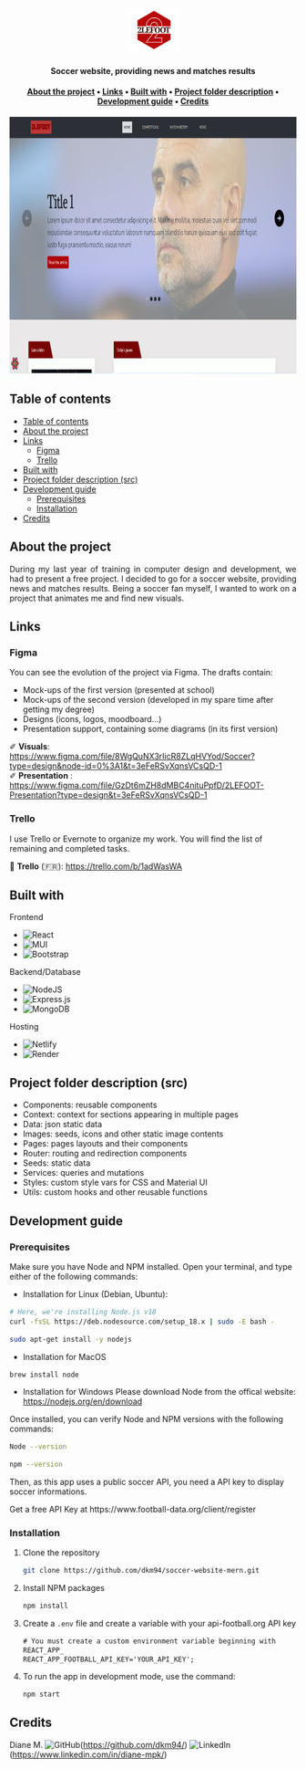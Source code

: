 <div align="center">
    <h1>
        <img src="documentation/readme-assets/toutlefoot-logo.png" alt="2lefoot logo" height="75px">
    </h1>
    <h4><b>Soccer website, providing news and matches results</b></h4>
    <h4>
        <a href="#about">About the project</a>
        •
        <a href="#links">Links</a>
        •
        <a href="#built-with">Built with</a>
        •
        <a href="#architecture">Project folder description</a>
        •
        <a href="#development">Development guide</a>
        •
        <a href="#contact">Credits</a>
    </h4>
</div>

<p align="center"> 
    <img src="documentation/readme-assets/home.png" alt="home page" height="450" width="auto">
</p>

## Table of contents

- [Table of contents](#table-of-contents)
- [About the project](#about-the-project)
- [Links](#links)
  - [Figma](#figma)
  - [Trello](#trello)
- [Built with](#built-with)
- [Project folder description (src)](#project-folder-description-src)
- [Development guide](#development-guide)
  - [Prerequisites](#prerequisites)
  - [Installation](#installation)
- [Credits](#credits)

## About the project

<p align="justify"> 
  During my last year of training in computer design and development, we had to present a free project. 
I decided to go for a soccer website, providing news and matches results. Being a soccer fan myself, I wanted to work on a project that animates me and find new visuals. 
</p>


## Links

### Figma

You can see the evolution of the project via Figma. The drafts contain:
  * Mock-ups of the first version (presented at school)
  * Mock-ups of the second version (developed in my spare time after getting my degree)
  * Designs (icons, logos, moodboard...)
  * Presentation support, containing some diagrams (in its first version)

✐ **Visuals**: https://www.figma.com/file/8WgQuNX3rIicR8ZLqHVYod/Soccer?type=design&node-id=0%3A1&t=3eFeRSvXqnsVCsQD-1<br />
✐ **Presentation** : https://www.figma.com/file/GzDt6mZH8dMBC4nituPpfD/2LEFOOT-Presentation?type=design&t=3eFeRSvXqnsVCsQD-1

### Trello

I use Trello or Evernote to organize my work. You will find the list of remaining and completed tasks.

📝 **Trello** (🇫🇷): https://trello.com/b/1adWasWA


## Built with

Frontend
* ![React](https://img.shields.io/badge/react-%2320232a.svg?style=for-the-badge&logo=react&logoColor=%2361DAFB)
* ![MUI](https://img.shields.io/badge/MUI-%230081CB.svg?style=for-the-badge&logo=material-ui&logoColor=white)
* ![Bootstrap](https://img.shields.io/badge/Bootstrap-563D7C?style=for-the-badge&logo=bootstrap&logoColor=white)

Backend/Database
* ![NodeJS](https://img.shields.io/badge/node.js-6DA55F?style=for-the-badge&logo=node.js&logoColor=white)
* ![Express.js](https://img.shields.io/badge/express.js-%23404d59.svg?style=for-the-badge&logo=express&logoColor=%2361DAFB)
* ![MongoDB](https://img.shields.io/badge/MongoDB-%234ea94b.svg?style=for-the-badge&logo=mongodb&logoColor=white)

Hosting
* ![Netlify](https://img.shields.io/badge/Deploy%20to%20Netlify-blue?style=for-the-badge&logo=netlify&logoColor=white)
* ![Render](https://img.shields.io/badge/Render-%46E3B7.svg?style=for-the-badge&logo=render&logoColor=white)


## Project folder description (src)

* Components: reusable components
* Context: context for sections appearing in multiple pages
* Data: json static data
* Images: seeds, icons and other static image contents
* Pages: pages layouts and their components
* Router: routing and redirection components
* Seeds: static data
* Services: queries and mutations
* Styles: custom style vars for CSS and Material UI
* Utils: custom hooks and other reusable functions


## Development guide

### Prerequisites

<p>Make sure you have Node and NPM installed. Open your terminal, and type either of the following commands:</p>

* Installation for Linux (Debian, Ubuntu):
```sh
# Here, we're installing Node.js v18
curl -fsSL https://deb.nodesource.com/setup_18.x | sudo -E bash -
```
```sh
sudo apt-get install -y nodejs
```


* Installation for MacOS
```sh
brew install node
```

* Installation for Windows
Please download Node from the offical website: https://nodejs.org/en/download

<p>Once installed, you can verify Node and NPM versions with the following commands:</p>

```sh
Node --version
```

```sh
npm --version
```

<p>Then, as this app uses a public soccer API, you need a API key to display soccer informations. </p>
<p>Get a free API Key at https://www.football-data.org/client/register</p>


### Installation

1. Clone the repository
   ```sh
   git clone https://github.com/dkm94/soccer-website-mern.git
   ```
2. Install NPM packages
   ```sh
   npm install
   ```
3. Create a `.env` file and create a variable with your api-football.org API key
   ```env
   # You must create a custom environment variable beginning with REACT_APP_
   REACT_APP_FOOTBALL_API_KEY='YOUR_API_KEY';
   ```
4. To run the app in development mode, use the command:
   ```sh
   npm start
   ```


## Credits

Diane M.
![GitHub](https://img.shields.io/badge/github-%23121011.svg?style=for-the-badge&logo=github&logoColor=white)(https://github.com/dkm94/)
![LinkedIn](https://img.shields.io/badge/linkedin-%230077B5.svg?style=for-the-badge&logo=linkedin&logoColor=white)(https://www.linkedin.com/in/diane-mpk/)
